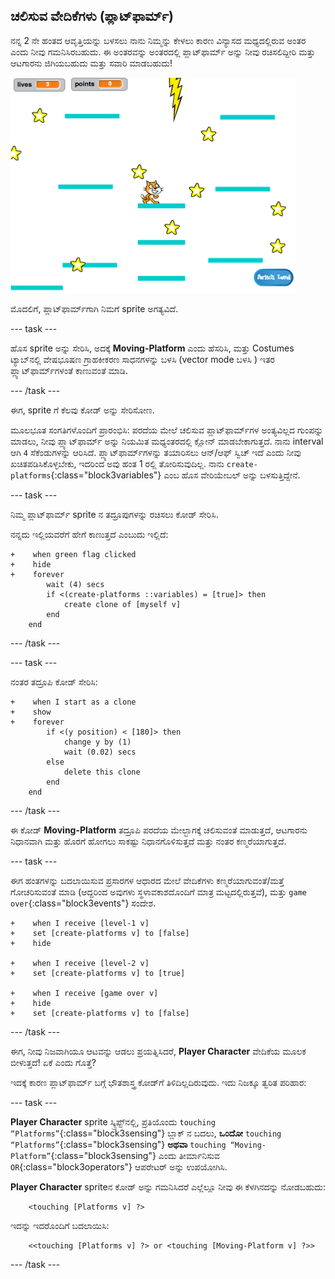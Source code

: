 ## ಚಲಿಸುವ ವೇದಿಕೆಗಳು (ಪ್ಲಾಟ್‌ಫಾರ್ಮ್)

ನನ್ನ 2 ನೇ ಹಂತದ ಆವೃತ್ತಿಯನ್ನು ಬಳಸಲು ನಾನು ನಿಮ್ಮನ್ನು ಕೇಳಲು ಕಾರಣ ‌ವಿನ್ಯಾಸದ ಮಧ್ಯದಲ್ಲಿರುವ ಅಂತರ ಎಂದು ನೀವು ಗಮನಿಸಿರಬಹುದು. ಈ ಅಂತರವನ್ನು ಅಂತರದಲ್ಲಿ ಪ್ಲಾಟ್‌ಫಾರ್ಮ್ ಅನ್ನು ನೀವು ರಚಿಸಲಿದ್ದೀರಿ ಮತ್ತು ಆಟಗಾರನು ಜಿಗಿಯಬಹುದು ಮತ್ತು ಸವಾರಿ ಮಾಡಬಹುದು!

![ವಿಭಿನ್ನ ವೇದಿಕೆಗಳನ್ನು ಹೊಂದಿರುವ ಮತ್ತೊಂದು ಹಂತ](images/movingPlatforms.png)

ಮೊದಲಿಗೆ, ಪ್ಲಾಟ್‌ಫಾರ್ಮ್‌ಗಾಗಿ ನಿಮಗೆ sprite ಅಗತ್ಯವಿದೆ.

\--- task \---

ಹೊಸ sprite ಅನ್ನು ಸೇರಿಸಿ, ಅದಕ್ಕೆ **Moving-Platform** ಎಂದು ಹೆಸರಿಸಿ, ಮತ್ತು Costumes ಟ್ಯಾಬ್‌ನಲ್ಲಿ ವೇಷಭೂಷಣ ಗ್ರಾಹಕೀಕರಣ ಸಾಧನಗಳನ್ನು ಬಳಸಿ \(vector mode ಬಳಸಿ \) ಇತರ ಪ್ಲ್ಯಾಟ್‌ಫಾರ್ಮ್‌ಗಳಂತೆ ಕಾಣುವಂತೆ ಮಾಡಿ.

\--- /task \---

ಈಗ, sprite ಗೆ ಕೆಲವು ಕೋಡ್ ಅನ್ನು ಸೇರಿಸೋಣ.

ಮೂಲಭೂತ ಸಂಗತಿಗಳೊಂದಿಗೆ ಪ್ರಾರಂಭಿಸಿ: ಪರದೆಯ ಮೇಲೆ ಚಲಿಸುವ ಪ್ಲಾಟ್‌ಫಾರ್ಮ್‌ಗಳ ಅಂತ್ಯವಿಲ್ಲದ ಗುಂಪನ್ನು ಮಾಡಲು, ನೀವು ಪ್ಲ್ಯಾಟ್‌ಫಾರ್ಮ್ ಅನ್ನು ನಿಯಮಿತ ಮಧ್ಯಂತರದಲ್ಲಿ ಕ್ಲೋನ್ ಮಾಡಬೇಕಾಗುತ್ತದೆ. ನಾನು interval ಆಗಿ ` 4 ` ಸೆಕೆಂಡುಗಳನ್ನು ಆರಿಸಿದೆ. ಪ್ಲ್ಯಾಟ್‌ಫಾರ್ಮ್‌ಗಳನ್ನು ತಯಾರಿಸಲು ಆನ್/ಆಫ್ ಸ್ವಿಚ್ ಇದೆ ಎಂದು ನೀವು ಖಚಿತಪಡಿಸಿಕೊಳ್ಳಬೇಕು, ಇದರಿಂದ ಅವು ಹಂತ 1 ರಲ್ಲಿ ತೋರಿಸುವುದಿಲ್ಲ. ನಾನು `create-platforms`{:class="block3variables"} ಎಂಬ ಹೊಸ ವೇರಿಯೇಬಲ್ ಅನ್ನು ಬಳಸುತ್ತಿದ್ದೇನೆ.

\--- task \---

ನಿಮ್ಮ ಪ್ಲಾಟ್‌ಫಾರ್ಮ್ sprite‌ ನ ತದ್ರೂಪುಗಳನ್ನು ರಚಿಸಲು ಕೋಡ್ ಸೇರಿಸಿ.

ನನ್ನದು ಇಲ್ಲಿಯವರೆಗೆ ಹೇಗೆ ಕಾಣುತ್ತದೆ ಎಂಬುದು ಇಲ್ಲಿದೆ:

```blocks3
+    when green flag clicked
+    hide
+    forever
        wait (4) secs
        if <(create-platforms ::variables) = [true]> then
            create clone of [myself v]
        end
    end
```

\--- /task \---

\--- task \---

ನಂತರ ತದ್ರೂಪಿ ಕೋಡ್ ಸೇರಿಸಿ:

```blocks3
+    when I start as a clone
+    show
+    forever
        if <(y position) < [180]> then
            change y by (1)
            wait (0.02) secs
        else
            delete this clone
        end
    end
```

\--- /task \---

ಈ ಕೋಡ್ **Moving-Platform** ತದ್ರೂಪಿ ಪರದೆಯ ಮೇಲ್ಭಾಗಕ್ಕೆ ಚಲಿಸುವಂತೆ ಮಾಡುತ್ತದೆ, ಆಟಗಾರನು ನಿಧಾನವಾಗಿ ಮತ್ತು ಹೊರಗೆ ಹೋಗಲು ಸಾಕಷ್ಟು ನಿಧಾನಗೊಳಿಸುತ್ತದೆ ಮತ್ತು ನಂತರ ಕಣ್ಮರೆಯಾಗುತ್ತದೆ.

\--- task \---

ಈಗ ಹಂತಗಳನ್ನು ಬದಲಾಯಿಸುವ ಪ್ರಸಾರಗಳ ಆಧಾರದ ಮೇಲೆ ವೇದಿಕೆ‌ಗಳು ಕಣ್ಮರೆಯಾಗುವಂತೆ/ಮತ್ತೆ ಗೋಚರಿಸುವಂತೆ ಮಾಡಿ (ಆದ್ದರಿಂದ ಅವುಗಳು ಸ್ಥಳಾವಕಾಶದೊಂದಿಗೆ ಮಾತ್ರ ಮಟ್ಟದಲ್ಲಿರುತ್ತವೆ), ಮತ್ತು `game over`{:class="block3events"} ಸಂದೇಶ.

```blocks3
+    when I receive [level-1 v]
+    set [create-platforms v] to [false]
+    hide

+    when I receive [level-2 v]
+    set [create-platforms v] to [true]

+    when I receive [game over v]
+    hide
+    set [create-platforms v] to [false]
```

\--- /task \---

ಈಗ, ನೀವು ನಿಜವಾಗಿಯೂ ಆಟವನ್ನು ಆಡಲು ಪ್ರಯತ್ನಿಸಿದರೆ, **Player Character** ವೇದಿಕೆಯ ಮೂಲಕ ಬೀಳುತ್ತದೆ! ಏಕೆ ಎಂದು ಗೊತ್ತೆ?

ಇದಕ್ಕೆ ಕಾರಣ ಪ್ಲಾಟ್‌ಫಾರ್ಮ್ ಬಗ್ಗೆ ಭೌತಶಾಸ್ತ್ರ ಕೋಡ್‌ಗೆ ತಿಳಿದಿಲ್ಲದಿರುವುದು. ಇದು ನಿಜಕ್ಕೂ ತ್ವರಿತ ಪರಿಹಾರ:

\--- task \---

**Player Character** sprite ಸ್ಕ್ರಿಪ್ಟ್‌ನಲ್ಲಿ, ಪ್ರತಿಯೊಂದು `touching “Platforms”`{:class="block3sensing"} ಬ್ಲಾಕ್ ನ ಬದಲು, **ಒಂದೋ** `touching “Platforms”`{:class="block3sensing"} **ಅಥವಾ** `touching “Moving-Platform”`{:class="block3sensing"} ಎಂದು ತೀರ್ಮಾನಿಸುವ `OR`{:class="block3operators"} ಆಪರೇಟರ್ ಅನ್ನು ಉಪಯೋಗಿಸಿ.

**Player Character** spriteನ ಕೋಡ್ ಅನ್ನು ಗಮನಿಸಿದರೆ ಎಲ್ಲೆಲ್ಲೂ ನೀವು ಈ ಕೆಳಗಿನದನ್ನು ನೋಡಬಹುದು:

```blocks3
    <touching [Platforms v] ?>
```

ಇದನ್ನು ಇದರೊಂದಿಗೆ ಬದಲಾಯಿಸಿ:

```blocks3
    <<touching [Platforms v] ?> or <touching [Moving-Platform v] ?>>
```

\--- /task \---